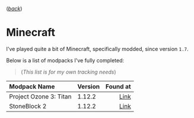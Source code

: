 ([*back*](README.md))
# Minecraft

I've played quite a bit of Minecraft, specifically modded, since version `1.7`.

Below is a list of modpacks I've fully completed:
<br/>
> (*This list is for my own tracking needs*)

| Modpack Name           | Version  |                                                                              Found at |
| :--------------------- | -------- | ------------------------------------------------------------------------------: |
| Project Ozone 3: Titan | 1.12.2 | [Link](https://www.curseforge.com/minecraft/modpacks/project-ozone-3-a-new-way-forward) |
| StoneBlock 2           | 1.12.2 |                   [Link](https://feed-the-beast.com/modpack/ftb_presents_stoneblock_2) |

